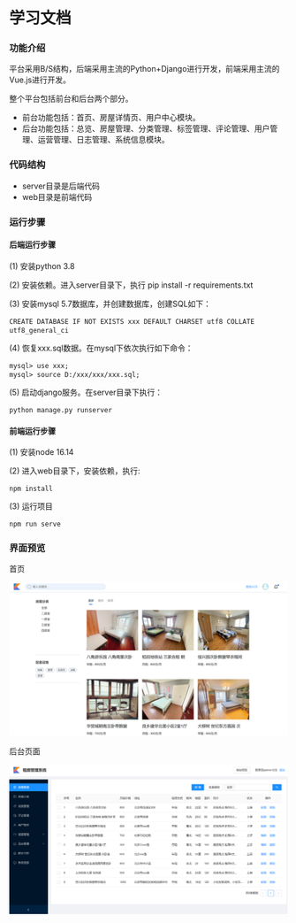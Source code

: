 # 学习文档

> 

### 功能介绍

平台采用B/S结构，后端采用主流的Python+Django进行开发，前端采用主流的Vue.js进行开发。

整个平台包括前台和后台两个部分。

- 前台功能包括：首页、房屋详情页、用户中心模块。
- 后台功能包括：总览、房屋管理、分类管理、标签管理、评论管理、用户管理、运营管理、日志管理、系统信息模块。

### 代码结构

- server目录是后端代码
- web目录是前端代码

### 运行步骤

#### 后端运行步骤

(1) 安装python 3.8

(2) 安装依赖。进入server目录下，执行 pip install -r requirements.txt

(3) 安装mysql 5.7数据库，并创建数据库，创建SQL如下：
```
CREATE DATABASE IF NOT EXISTS xxx DEFAULT CHARSET utf8 COLLATE utf8_general_ci
```
(4) 恢复xxx.sql数据。在mysql下依次执行如下命令：

```
mysql> use xxx;
mysql> source D:/xxx/xxx/xxx.sql;
```

(5) 启动django服务。在server目录下执行：
```
python manage.py runserver
```

#### 前端运行步骤

(1) 安装node 16.14

(2) 进入web目录下，安装依赖，执行:
```
npm install 
```
(3) 运行项目
```
npm run serve
```


### 界面预览

首页

![](https://github.com/geeeeeeeek/python_zf/blob/master/server/upload/img/a.png?raw=true)


后台页面

![](https://github.com/geeeeeeeek/python_zf/blob/master/server/upload/img/b.png?raw=true)




